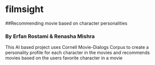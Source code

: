 # filmsight
##Recommending movie based on character personalities
### By Erfan Rostami & Renasha Mishra

This AI based project uses Cornell Movie-Dialogs Corpus to create a personality profile for each character in the movies and recommends movies based on the users favorite character in a movie  

